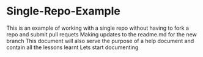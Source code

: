 # Single-Repo-Example

This is an example of working with a single repo without having to fork a repo and submit pull requets
Making updates to the readme.md for the new branch
This document will also serve the purpose of a help document and contain all the lessons learnt
Lets start documenting

